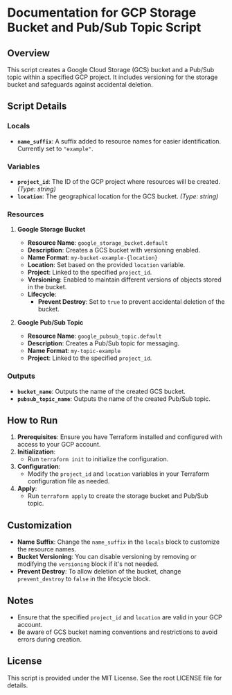# Documentation for GCP Storage Bucket and Pub/Sub Topic Script

## Overview
This script creates a Google Cloud Storage (GCS) bucket and a Pub/Sub topic within a specified GCP project. It includes versioning for the storage bucket and safeguards against accidental deletion.

## Script Details

### Locals
- **`name_suffix`**: A suffix added to resource names for easier identification. Currently set to `"example"`.

### Variables
- **`project_id`**: The ID of the GCP project where resources will be created. *(Type: string)*
- **`location`**: The geographical location for the GCS bucket. *(Type: string)*

### Resources
1. **Google Storage Bucket**
   - **Resource Name**: `google_storage_bucket.default`
   - **Description**: Creates a GCS bucket with versioning enabled.
   - **Name Format**: `my-bucket-example-{location}`
   - **Location**: Set based on the provided `location` variable.
   - **Project**: Linked to the specified `project_id`.
   - **Versioning**: Enabled to maintain different versions of objects stored in the bucket.
   - **Lifecycle**: 
     - **Prevent Destroy**: Set to `true` to prevent accidental deletion of the bucket.

2. **Google Pub/Sub Topic**
   - **Resource Name**: `google_pubsub_topic.default`
   - **Description**: Creates a Pub/Sub topic for messaging.
   - **Name Format**: `my-topic-example`
   - **Project**: Linked to the specified `project_id`.

### Outputs
- **`bucket_name`**: Outputs the name of the created GCS bucket.
- **`pubsub_topic_name`**: Outputs the name of the created Pub/Sub topic.

## How to Run
1. **Prerequisites**: Ensure you have Terraform installed and configured with access to your GCP account.
2. **Initialization**:
   - Run `terraform init` to initialize the configuration.
3. **Configuration**:
   - Modify the `project_id` and `location` variables in your Terraform configuration file as needed.
4. **Apply**:
   - Run `terraform apply` to create the storage bucket and Pub/Sub topic.

## Customization
- **Name Suffix**: Change the `name_suffix` in the `locals` block to customize the resource names.
- **Bucket Versioning**: You can disable versioning by removing or modifying the `versioning` block if it's not needed.
- **Prevent Destroy**: To allow deletion of the bucket, change `prevent_destroy` to `false` in the lifecycle block.

## Notes
- Ensure that the specified `project_id` and `location` are valid in your GCP account.
- Be aware of GCS bucket naming conventions and restrictions to avoid errors during creation.

## License
This script is provided under the MIT License. See the root LICENSE file for details.
